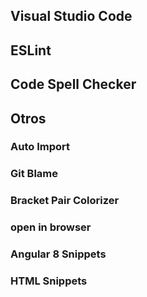 ## Visual Studio Code

## ESLint

## Code Spell Checker

## Otros

### Auto Import

### Git Blame

### Bracket Pair Colorizer

### open in browser

### Angular 8 Snippets

### HTML Snippets

